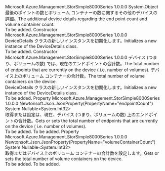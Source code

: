 <Type Name="DeviceDetails" FullName="Microsoft.Azure.Management.StorSimple8000Series.Models.DeviceDetails">
  <TypeSignature Language="C#" Value="public class DeviceDetails" />
  <TypeSignature Language="ILAsm" Value=".class public auto ansi beforefieldinit DeviceDetails extends System.Object" />
  <TypeSignature Language="DocId" Value="T:Microsoft.Azure.Management.StorSimple8000Series.Models.DeviceDetails" />
  <TypeSignature Language="VB.NET" Value="Public Class DeviceDetails" />
  <TypeSignature Language="F#" Value="type DeviceDetails = class" />
  <AssemblyInfo>
    <AssemblyName>Microsoft.Azure.Management.StorSimple8000Series</AssemblyName>
    <AssemblyVersion>1.0.0.0</AssemblyVersion>
  </AssemblyInfo>
  <Base>
    <BaseTypeName>System.Object</BaseTypeName>
  </Base>
  <Interfaces />
  <Docs>
    <summary>
            <span data-ttu-id="a61e7-101">最後のポイントの数とボリューム コンテナーの数に関するその他のデバイスの詳細。</span><span class="sxs-lookup"><span data-stu-id="a61e7-101">The additional device details regarding the end point count and volume container count.</span></span>
            </summary>
    <remarks>To be added.</remarks>
  </Docs>
  <Members>
    <Member MemberName=".ctor">
      <MemberSignature Language="C#" Value="public DeviceDetails ();" />
      <MemberSignature Language="ILAsm" Value=".method public hidebysig specialname rtspecialname instance void .ctor() cil managed" />
      <MemberSignature Language="DocId" Value="M:Microsoft.Azure.Management.StorSimple8000Series.Models.DeviceDetails.#ctor" />
      <MemberSignature Language="VB.NET" Value="Public Sub New ()" />
      <MemberType>Constructor</MemberType>
      <AssemblyInfo>
        <AssemblyName>Microsoft.Azure.Management.StorSimple8000Series</AssemblyName>
        <AssemblyVersion>1.0.0.0</AssemblyVersion>
      </AssemblyInfo>
      <Parameters />
      <Docs>
        <summary>
            <span data-ttu-id="a61e7-102">DeviceDetails クラスの新しいインスタンスを初期化します。</span><span class="sxs-lookup"><span data-stu-id="a61e7-102">Initializes a new instance of the DeviceDetails class.</span></span>
            </summary>
        <remarks>To be added.</remarks>
      </Docs>
    </Member>
    <Member MemberName=".ctor">
      <MemberSignature Language="C#" Value="public DeviceDetails (Nullable&lt;int&gt; endpointCount = null, Nullable&lt;int&gt; volumeContainerCount = null);" />
      <MemberSignature Language="ILAsm" Value=".method public hidebysig specialname rtspecialname instance void .ctor(valuetype System.Nullable`1&lt;int32&gt; endpointCount, valuetype System.Nullable`1&lt;int32&gt; volumeContainerCount) cil managed" />
      <MemberSignature Language="DocId" Value="M:Microsoft.Azure.Management.StorSimple8000Series.Models.DeviceDetails.#ctor(System.Nullable{System.Int32},System.Nullable{System.Int32})" />
      <MemberSignature Language="VB.NET" Value="Public Sub New (Optional endpointCount As Nullable(Of Integer) = null, Optional volumeContainerCount As Nullable(Of Integer) = null)" />
      <MemberSignature Language="F#" Value="new Microsoft.Azure.Management.StorSimple8000Series.Models.DeviceDetails : Nullable&lt;int&gt; * Nullable&lt;int&gt; -&gt; Microsoft.Azure.Management.StorSimple8000Series.Models.DeviceDetails" Usage="new Microsoft.Azure.Management.StorSimple8000Series.Models.DeviceDetails (endpointCount, volumeContainerCount)" />
      <MemberType>Constructor</MemberType>
      <AssemblyInfo>
        <AssemblyName>Microsoft.Azure.Management.StorSimple8000Series</AssemblyName>
        <AssemblyVersion>1.0.0.0</AssemblyVersion>
      </AssemblyInfo>
      <Parameters>
        <Parameter Name="endpointCount" Type="System.Nullable&lt;System.Int32&gt;" />
        <Parameter Name="volumeContainerCount" Type="System.Nullable&lt;System.Int32&gt;" />
      </Parameters>
      <Docs>
        <param name="endpointCount"><span data-ttu-id="a61e7-103">デバイス (つまり、ボリュームの数) では、現在のエンドポイントの合計数。</span><span class="sxs-lookup"><span data-stu-id="a61e7-103">The total number of endpoints that are currently on the device ( i.e. number of volumes).</span></span></param>
        <param name="volumeContainerCount"><span data-ttu-id="a61e7-104">デバイス上のボリューム コンテナーの合計数。</span><span class="sxs-lookup"><span data-stu-id="a61e7-104">The total number of volume containers on the device.</span></span></param>
        <summary>
            <span data-ttu-id="a61e7-105">DeviceDetails クラスの新しいインスタンスを初期化します。</span><span class="sxs-lookup"><span data-stu-id="a61e7-105">Initializes a new instance of the DeviceDetails class.</span></span>
            </summary>
        <remarks>To be added.</remarks>
      </Docs>
    </Member>
    <Member MemberName="EndpointCount">
      <MemberSignature Language="C#" Value="public Nullable&lt;int&gt; EndpointCount { get; set; }" />
      <MemberSignature Language="ILAsm" Value=".property instance valuetype System.Nullable`1&lt;int32&gt; EndpointCount" />
      <MemberSignature Language="DocId" Value="P:Microsoft.Azure.Management.StorSimple8000Series.Models.DeviceDetails.EndpointCount" />
      <MemberSignature Language="VB.NET" Value="Public Property EndpointCount As Nullable(Of Integer)" />
      <MemberSignature Language="F#" Value="member this.EndpointCount : Nullable&lt;int&gt; with get, set" Usage="Microsoft.Azure.Management.StorSimple8000Series.Models.DeviceDetails.EndpointCount" />
      <MemberType>Property</MemberType>
      <AssemblyInfo>
        <AssemblyName>Microsoft.Azure.Management.StorSimple8000Series</AssemblyName>
        <AssemblyVersion>1.0.0.0</AssemblyVersion>
      </AssemblyInfo>
      <Attributes>
        <Attribute>
          <AttributeName>Newtonsoft.Json.JsonProperty(PropertyName="endpointCount")</AttributeName>
        </Attribute>
      </Attributes>
      <ReturnValue>
        <ReturnType>System.Nullable&lt;System.Int32&gt;</ReturnType>
      </ReturnValue>
      <Docs>
        <summary>
            <span data-ttu-id="a61e7-106">取得または設定は、現在、デバイス (つまり、ボリュームの数) 上のエンドポイントの合計数。</span><span class="sxs-lookup"><span data-stu-id="a61e7-106">Gets or sets the total number of endpoints that are currently on the device ( i.e. number of volumes).</span></span>
            </summary>
        <value>To be added.</value>
        <remarks>To be added.</remarks>
      </Docs>
    </Member>
    <Member MemberName="VolumeContainerCount">
      <MemberSignature Language="C#" Value="public Nullable&lt;int&gt; VolumeContainerCount { get; set; }" />
      <MemberSignature Language="ILAsm" Value=".property instance valuetype System.Nullable`1&lt;int32&gt; VolumeContainerCount" />
      <MemberSignature Language="DocId" Value="P:Microsoft.Azure.Management.StorSimple8000Series.Models.DeviceDetails.VolumeContainerCount" />
      <MemberSignature Language="VB.NET" Value="Public Property VolumeContainerCount As Nullable(Of Integer)" />
      <MemberSignature Language="F#" Value="member this.VolumeContainerCount : Nullable&lt;int&gt; with get, set" Usage="Microsoft.Azure.Management.StorSimple8000Series.Models.DeviceDetails.VolumeContainerCount" />
      <MemberType>Property</MemberType>
      <AssemblyInfo>
        <AssemblyName>Microsoft.Azure.Management.StorSimple8000Series</AssemblyName>
        <AssemblyVersion>1.0.0.0</AssemblyVersion>
      </AssemblyInfo>
      <Attributes>
        <Attribute>
          <AttributeName>Newtonsoft.Json.JsonProperty(PropertyName="volumeContainerCount")</AttributeName>
        </Attribute>
      </Attributes>
      <ReturnValue>
        <ReturnType>System.Nullable&lt;System.Int32&gt;</ReturnType>
      </ReturnValue>
      <Docs>
        <summary>
            <span data-ttu-id="a61e7-107">取得またはデバイス上のボリューム コンテナーの合計数を設定します。</span><span class="sxs-lookup"><span data-stu-id="a61e7-107">Gets or sets the total number of volume containers on the device.</span></span>
            </summary>
        <value>To be added.</value>
        <remarks>To be added.</remarks>
      </Docs>
    </Member>
  </Members>
</Type>